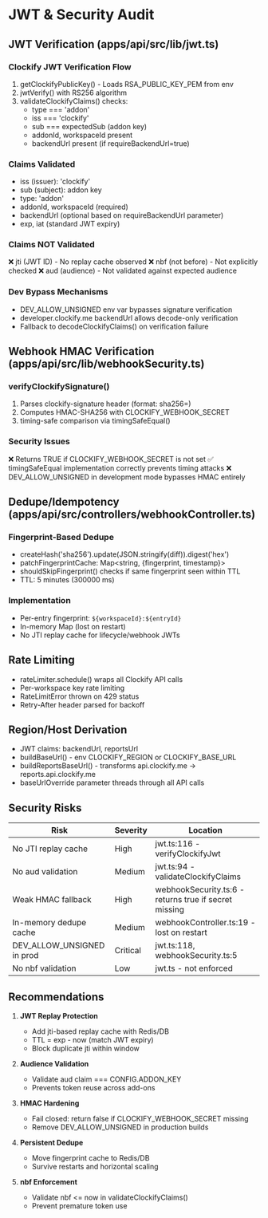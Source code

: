 # JWT & Security Audit

## JWT Verification (apps/api/src/lib/jwt.ts)

### Clockify JWT Verification Flow
1. getClockifyPublicKey() - Loads RSA_PUBLIC_KEY_PEM from env
2. jwtVerify() with RS256 algorithm
3. validateClockifyClaims() checks:
   - type === 'addon'
   - iss === 'clockify'
   - sub === expectedSub (addon key)
   - addonId, workspaceId present
   - backendUrl present (if requireBackendUrl=true)

### Claims Validated
- iss (issuer): 'clockify'
- sub (subject): addon key
- type: 'addon'
- addonId, workspaceId (required)
- backendUrl (optional based on requireBackendUrl parameter)
- exp, iat (standard JWT expiry)

### Claims NOT Validated
❌ jti (JWT ID) - No replay cache observed
❌ nbf (not before) - Not explicitly checked
❌ aud (audience) - Not validated against expected audience

### Dev Bypass Mechanisms
- DEV_ALLOW_UNSIGNED env var bypasses signature verification
- developer.clockify.me backendUrl allows decode-only verification
- Fallback to decodeClockifyClaims() on verification failure

## Webhook HMAC Verification (apps/api/src/lib/webhookSecurity.ts)

### verifyClockifySignature()
1. Parses clockify-signature header (format: sha256=<hex>)
2. Computes HMAC-SHA256 with CLOCKIFY_WEBHOOK_SECRET
3. timing-safe comparison via timingSafeEqual()

### Security Issues
❌ Returns TRUE if CLOCKIFY_WEBHOOK_SECRET is not set
✅ timingSafeEqual implementation correctly prevents timing attacks
❌ DEV_ALLOW_UNSIGNED in development mode bypasses HMAC entirely

## Dedupe/Idempotency (apps/api/src/controllers/webhookController.ts)

### Fingerprint-Based Dedupe
- createHash('sha256').update(JSON.stringify(diff)).digest('hex')
- patchFingerprintCache: Map<string, {fingerprint, timestamp}>
- shouldSkipFingerprint() checks if same fingerprint seen within TTL
- TTL: 5 minutes (300000 ms)

### Implementation
- Per-entry fingerprint: `${workspaceId}:${entryId}`
- In-memory Map (lost on restart)
- No JTI replay cache for lifecycle/webhook JWTs

## Rate Limiting
- rateLimiter.schedule() wraps all Clockify API calls
- Per-workspace key rate limiting
- RateLimitError thrown on 429 status
- Retry-After header parsed for backoff

## Region/Host Derivation
- JWT claims: backendUrl, reportsUrl
- buildBaseUrl() - env CLOCKIFY_REGION or CLOCKIFY_BASE_URL
- buildReportsBaseUrl() - transforms api.clockify.me → reports.api.clockify.me
- baseUrlOverride parameter threads through all API calls

## Security Risks

| Risk | Severity | Location |
|------|----------|----------|
| No JTI replay cache | High | jwt.ts:116 - verifyClockifyJwt |
| No aud validation | Medium | jwt.ts:94 - validateClockifyClaims |
| Weak HMAC fallback | High | webhookSecurity.ts:6 - returns true if secret missing |
| In-memory dedupe cache | Medium | webhookController.ts:19 - lost on restart |
| DEV_ALLOW_UNSIGNED in prod | Critical | jwt.ts:118, webhookSecurity.ts:5 |
| No nbf validation | Low | jwt.ts - not enforced |

## Recommendations

1. **JWT Replay Protection**
   - Add jti-based replay cache with Redis/DB
   - TTL = exp - now (match JWT expiry)
   - Block duplicate jti within window

2. **Audience Validation**
   - Validate aud claim === CONFIG.ADDON_KEY
   - Prevents token reuse across add-ons

3. **HMAC Hardening**
   - Fail closed: return false if CLOCKIFY_WEBHOOK_SECRET missing
   - Remove DEV_ALLOW_UNSIGNED in production builds

4. **Persistent Dedupe**
   - Move fingerprint cache to Redis/DB
   - Survive restarts and horizontal scaling

5. **nbf Enforcement**
   - Validate nbf <= now in validateClockifyClaims()
   - Prevent premature token use
